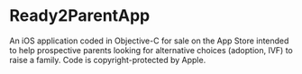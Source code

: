 # Ready2ParentApp
An iOS application coded in Objective-C for sale on the App Store intended to help prospective parents looking for alternative choices (adoption, IVF) to raise a family. Code is copyright-protected by Apple.

